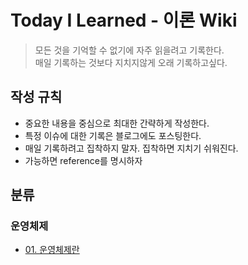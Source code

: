 # Today I Learned - 이론 Wiki

> 모든 것을 기억할 수 없기에 자주 읽을려고 기록한다.  
> 매일 기록하는 것보다 지치지않게 오래 기록하고싶다.


## 작성 규칙
- 중요한 내용을 중심으로 최대한 간략하게 작성한다.
- 특정 이슈에 대한 기록은 블로그에도 포스팅한다.
- 매일 기록하려고 집착하지 말자. 집착하면 지치기 쉬워진다.
- 가능하면 reference를 명시하자


## 분류
### 운영체제
- [01. 운영체제란](https://github.com/KimMinJeong05/TIL/blob/feature-add/OS/kocw_1_os.md)
